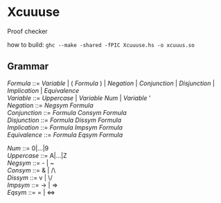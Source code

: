 # Xcuuuse
Proof checker

how to build: `ghc --make -shared -fPIC Xcuuuse.hs -o xcuuus.so`

## Grammar

*Formula* ::= *Variable* | ( *Formula* ) | *Negation* | *Conjunction* | *Disjunction* | *Implication* | *Equivalence*  
*Variable* ::= *Uppercase* | *Variable* *Num* | *Variable* '  
*Negation* ::= *Negsym* *Formula*  
*Conjunction* ::= *Formula* *Consym* *Formula*  
*Disjunction* ::= *Formula* *Dissym* *Formula*  
*Implication* ::= *Formula* *Impsym* *Formula*  
*Equivalence* ::= *Formula* *Eqsym* *Formula*  

*Num* ::= 0|...|9  
*Uppercase* ::= A|...|Z  
*Negsym* ::= - | ~  
*Consym* ::= & | /\  
*Dissym* ::= v | \\/  
*Impsym* ::= -> | =>  
*Eqsym* ::= = | <=>  

